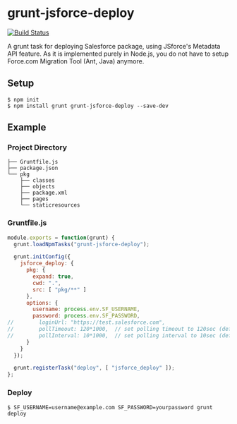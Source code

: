 # grunt-jsforce-deploy
[![Build Status](https://travis-ci.org/jsforce/grunt-jsforce-deploy.svg?branch=master)](https://travis-ci.org/jsforce/grunt-jsforce-deploy)

A grunt task for deploying Salesforce package, using JSforce's Metadata API feature.
As it is implemented purely in Node.js, you do not have to setup Force.com Migration Tool (Ant, Java) anymore.

## Setup

```
$ npm init
$ npm install grunt grunt-jsforce-deploy --save-dev
```

## Example 

### Project Directory

```
├── Gruntfile.js
├── package.json
└── pkg
    ├── classes
    ├── objects
    ├── package.xml
    ├── pages
    └── staticresources
```

### Gruntfile.js

```javascript
module.exports = function(grunt) {
  grunt.loadNpmTasks("grunt-jsforce-deploy");

  grunt.initConfig({
    jsforce_deploy: {
      pkg: {
        expand: true,
        cwd: ".",
        src: [ "pkg/**" ]
      },
      options: {
        username: process.env.SF_USERNAME,
        password: process.env.SF_PASSWORD,
//        loginUrl: "https://test.salesforce.com",
//        pollTimeout: 120*1000,  // set polling timeout to 120sec (default is 60sec)
//        pollInterval: 10*1000,  // set polling interval to 10sec (default is 5sec)
      }
    }
  });

  grunt.registerTask("deploy", [ "jsforce_deploy" ]);
};
```

### Deploy

```
$ SF_USERNAME=username@example.com SF_PASSWORD=yourpassword grunt deploy
```

